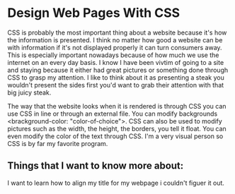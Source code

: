 # Design Web Pages With CSS

CSS is probably the most important thing about a website because it's how the information is presented. I think no matter how good a website can be with information if it's not displayed properly it can turn consumers away. This is especially important nowadays because of how much we use the internet on an every day basis. I know I have been vivtim of going to a site and staying because it either had great pictures or something done through CSS to grasp my attention. I like to think about it as presenting a steak you wouldn't present the sides first you'd want to grab their attention with that big juicy steak.

The way that the website looks when it is rendered is through CSS you can use CSS in line or through an external file. You can modify backgrounds <brackground-color: "color-of-choice">. CSS can also be used to modify pictures such as the width, the height, the borders, you tell it float. You can even modify the color of the text through CSS. I'm a very visual person so CSS is by far my favorite program.

## Things that I want to know more about:

I want to learn how to align my title for my webpage i couldn't figuer it out.